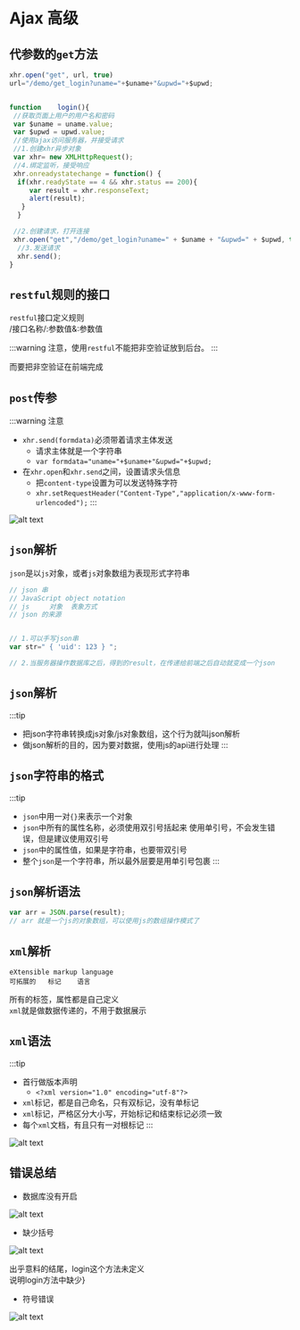 # Ajax 高级

## 代参数的`get`方法

```js
xhr.open("get", url, true)
url="/demo/get_login?uname="+$uname+"&upwd="+$upwd;


function	login(){
 //获取页面上用户的用户名和密码
 var $uname = uname.value;
 var $upwd = upwd.value;
 //使用ajax访问服务器，并接受请求
 //1.创建xhr异步对象
 var xhr= new XMLHttpRequest();
 //4.绑定监听，接受响应
 xhr.onreadystatechange = function() {
  if(xhr.readyState == 4 && xhr.status == 200){
     var result = xhr.responseText;
     alert(result);
   }
  }

 //2.创建请求，打开连接
 xhr.open("get","/demo/get_login?uname=" + $uname + "&upwd=" + $upwd, true);
  //3.发送请求
  xhr.send();
}
```

## `restful`规则的接口

`restful`接口定义规则     
/接口名称/:参数值&:参数值

:::warning
注意，使用`restful`不能把非空验证放到后台。
:::

而要把非空验证在前端完成

## `post`传参

:::warning
注意
- `xhr.send(formdata)`必须带着请求主体发送    
  - 请求主体就是一个字符串    
  - `var formdata="uname="+$uname+"&upwd="+$upwd;`    
- 在`xhr.open`和`xhr.send`之间，设置请求头信息    
  - 把`content-type`设置为可以发送特殊字符    
  - `xhr.setRequestHeader("Content-Type","application/x-www-form-urlencoded");`
:::

![alt text](https://images.chibamai.xyz/wiki/image/ajax/post.png)

## `json`解析

`json`是以`js`对象，或者`js`对象数组为表现形式字符串

```js
// json 串
// JavaScript object notation
// js     对象  表象方式
// json 的来源


// 1.可以手写json串
var str=" { 'uid': 123 } ";

// 2.当服务器操作数据库之后，得到的result，在传递给前端之后自动就变成一个json
```

## `json`解析

:::tip
- 把json字符串转换成js对象/js对象数组，这个行为就叫json解析
- 做json解析的目的，因为要对数据，使用js的api进行处理
:::

## `json`字符串的格式

:::tip
- `json`中用一对`{}`来表示一个对象
- `json`中所有的属性名称，必须使用双引号括起来
  使用单引号，不会发生错误，但是建议使用双引号
- `json`中的属性值，如果是字符串，也要带双引号
- 整个`json`是一个字符串，所以最外层要是用单引号包裹
:::

## `json`解析语法

```js
var arr = JSON.parse(result);
// arr 就是一个js的对象数组，可以使用js的数组操作模式了
```

## `xml`解析

```
eXtensible markup language
可拓展的   标记    语言
```
所有的标签，属性都是自己定义    
`xml`就是做数据传递的，不用于数据展示

## `xml`语法

:::tip
- 首行做版本声明
  - `<?xml version="1.0" encoding="utf-8"?>`
- `xml`标记，都是自己命名，只有双标记，没有单标记
- `xml`标记，严格区分大小写，开始标记和结束标记必须一致
- 每个`xml`文档，有且只有一对根标记
:::

![alt text](https://images.chibamai.xyz/wiki/image/ajax/xml.png)

## 错误总结

- 数据库没有开启

![alt text](https://images.chibamai.xyz/wiki/image/ajax/database.png)

- 缺少括号

![alt text](https://images.chibamai.xyz/wiki/image/ajax/kuohao.png)

出乎意料的结尾，login这个方法未定义   
说明login方法中缺少}

- 符号错误

![alt text](https://images.chibamai.xyz/wiki/image/ajax/list.png)
